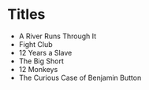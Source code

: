 
# Titles

* A River Runs Through It
* Fight Club
* 12 Years a Slave
* The Big Short
* 12 Monkeys
* The Curious Case of Benjamin Button
